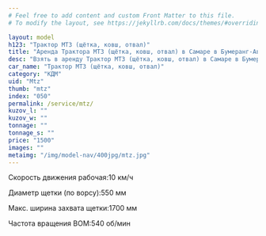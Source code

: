 ```yaml
---
# Feel free to add content and custom Front Matter to this file.
# To modify the layout, see https://jekyllrb.com/docs/themes/#overriding-theme-defaults

layout: model
h123: "Трактор МТЗ (щётка, ковш, отвал)"
title: "Аренда Трактора МТЗ (щётка, ковш, отвал) в Самаре в Бумеранг-АвтоТранс"
desc: "Взять в аренду Трактор МТЗ (щётка, ковш, отвал) в Самаре в Бумеранг-АвтоТранс"
car_name: "Трактор МТЗ (щётка, ковш, отвал)"
category: "КДМ"
uid: "Mtz"
thumb: "mtz"
index: "050"
permalink: /service/mtz/
kuzov_l: ""
kuzov_w: ""
tonnage: ""
tonnage_s: ""
price: "1500"
images: ""
metaimg: "/img/model-nav/400jpg/mtz.jpg"
---
```


<p><span>Скорость движения рабочая:</span><span>10 км/ч</span></p>

<p><span>Диаметр щетки (по ворсу):</span><span>550 мм</span></p>

<p><span>Макc. ширина захвата щетки:</span><span>1700 мм</span></p>

<p><span>Частота вращения ВОМ:</span><span>540 об/мин</span></p>
